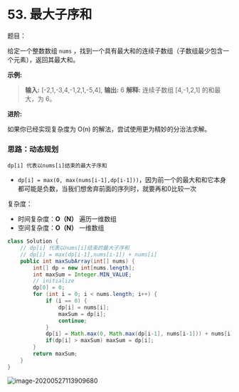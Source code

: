 # 53. 最大子序和

题目：

给定一个整数数组 `nums` ，找到一个具有最大和的连续子数组（子数组最少包含一个元素），返回其最大和。

**示例:**

> **输入:** [-2,1,-3,4,-1,2,1,-5,4],
> **输出:** 6
> **解释:** 连续子数组 [4,-1,2,1] 的和最大，为 6。

**进阶:**

如果你已经实现复杂度为 O(n) 的解法，尝试使用更为精妙的分治法求解。

### 思路：动态规划

`dp[i] 代表以nums[i]结束的最大子序和`

- `dp[i] = max(0, max(nums[i-1],dp[i-1]))`，因为前一个的最大和和它本身都可能是负数，当我们想舍弃前面的序列时，就要再和0比较一次

复杂度：

- 时间复杂度：**O（N）** 遍历一维数组
- 空间复杂度：**O（N）** 一维数组



```java
class Solution {
    // dp[i] 代表以nums[i]结束的最大子序和
    // dp[i] = max(dp[i-1],nums[i-1]) + nums[i]
    public int maxSubArray(int[] nums) {
        int[] dp = new int[nums.length];
        int maxSum = Integer.MIN_VALUE;
        // initialize
        dp[0] = 0;
        for (int i = 0; i < nums.length; i++) {
            if (i == 0) {
                dp[i] = nums[i];
                maxSum = dp[i];
                continue;
            }
            dp[i] = Math.max(0, Math.max(dp[i-1], nums[i-1])) + nums[i];
            if(dp[i] > maxSum) maxSum = dp[i];
        }
        return maxSum;
    }
}
```

![image-20200527113909680](C:\Users\chen\AppData\Roaming\Typora\typora-user-images\image-20200527113909680.png)

